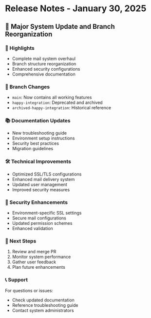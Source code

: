 # Release Notes - January 30, 2025

## 🎉 Major System Update and Branch Reorganization

### 🚀 Highlights
- Complete mail system overhaul
- Branch structure reorganization
- Enhanced security configurations
- Comprehensive documentation

### 🔄 Branch Changes
- `main`: Now contains all working features
- `happy-integration`: Deprecated and archived
- `archived-happy-integration`: Historical reference

### 📚 Documentation Updates
- New troubleshooting guide
- Environment setup instructions
- Security best practices
- Migration guidelines

### 🛠 Technical Improvements
- Optimized SSL/TLS configurations
- Enhanced mail delivery system
- Updated user management
- Improved security measures

### 🔐 Security Enhancements
- Environment-specific SSL settings
- Secure mail configurations
- Updated permission schemes
- Enhanced validation

### 🎯 Next Steps
1. Review and merge PR
2. Monitor system performance
3. Gather user feedback
4. Plan future enhancements

### 📞 Support
For questions or issues:
- Check updated documentation
- Reference troubleshooting guide
- Contact system administrators
